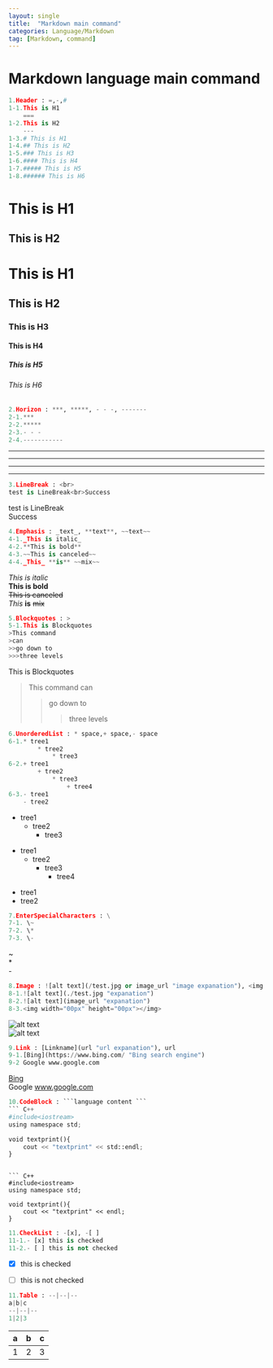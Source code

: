 ```yaml
---
layout: single
title:  "Markdown main command"
categories: Language/Markdown
tag: [Markdown, command]
---
```


# Markdown language main command

```python
1.Header : =,-,# 
1-1.This is H1
    ===
1-2.This is H2
    ---
1-3.# This is H1
1-4.## This is H2
1-5.### This is H3
1-6.#### This is H4
1-7.##### This is H5
1-8.###### This is H6
```


This is H1
===
This is H2
---
# This is H1
## This is H2
### This is H3
#### This is H4
##### This is H5
###### This is H6


```python
2.Horizon : ***, *****, - - -, -------
2-1.***
2-2.*****
2-3.- - -
2-4.-----------
```

***
*****
- - -
-----------


```python
3.LineBreak : <br>
test is LineBreak<br>Success
```

test is LineBreak<br>Success


```python
4.Emphasis : _text_, **text**, ~~text~~
4-1._This is italic_
4-2.**This is bold**
4-3.~~This is canceled~~
4-4._This_ **is** ~~mix~~
```

_This is italic_<br>
**This is bold**<br>
~~This is canceled~~<br>
_This_ **is** ~~mix~~


```python
5.Blockquotes : >
5-1.This is Blockquotes
>This command
>can
>>go down to
>>>three levels
```

This is Blockquotes
>This command
>can
>>go down to
>>>three levels


```python
6.UnorderedList : * space,+ space,- space
6-1.* tree1
        * tree2
            * tree3
6-2.+ tree1
        + tree2
            * tree3
                + tree4 
6-3.- tree1
    - tree2    
```

* tree1
    * tree2
        * tree3

+ tree1
    + tree2
        * tree3
            + tree4

- tree1
- tree2


```python
7.EnterSpecialCharacters : \
7-1. \~
7-2. \*
7-3. \-
```

\~<br>
\*<br>
\-


```python
8.Image : ![alt text](/test.jpg or image_url "image expanation"), <img width="00px" height="00px"></img>
8-1.![alt text](./test.jpg "expanation")
8-2.![alt text](image_url "expanation")
8-3.<img width="00px" height="00px"></img>
```

![alt text](./test.jpg "image expanation")<br>
![alt text](image_url "image expanation")<br>
<img width="00px" height="00px"></img>


```python
9.Link : [Linkname](url "url expanation"), url
9-1.[Bing](https://www.bing.com/ "Bing search engine")
9-2 Google www.google.com 
```

[Bing](https://www.bing.com/ "Bing search engine")<br>
Google www.google.com


```python
10.CodeBlock : ```language content ```
``` C++
#include<iostream>
using namespace std;

void textprint(){
    cout << "textprint" << std::endl;
}
```
```

``` C++
#include<iostream>
using namespace std;

void textprint(){
    cout << "textprint" << endl;
}
```


```python
11.CheckList : -[x], -[ ]
11-1.- [x] this is checked
11-2.- [ ] this is not checked
```

- [x] this is checked<br>
- [ ] this is not checked


```python
11.Table : --|--|--
a|b|c
--|--|--
1|2|3
```

a|b|c
--|--|--
1|2|3

